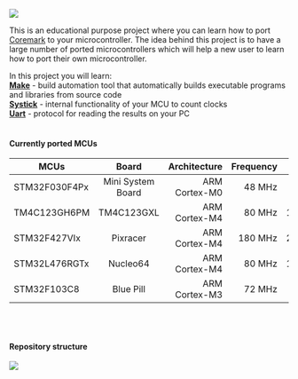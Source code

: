 ![](https://lh3.googleusercontent.com/tGsP90k5rIOJxLOjpQHtLuFidqPc9014MLafYCJ3keR67zjKMnBsX69u3btXyqTZTtVzhZUp-YOiMHQ0vswwThnPBmgQTOnXssH_Vw7k8Jh7sYCO3C_jNRgurzmD7XUQiePPyC55caOyEI-5f8grigwaml6bUP3YRYG8wo6CpH0ER0_iL0dG8dMFkNhvVyFyYiCWm3KyXR8qSKGpAWp8ogmV73kqUQnq6-B3_CYtNmbJFg0Q9HviTabaqM7SeKWYGhSFTD10fMvDzjaQmWyEtRXCjeEme77LmPR8lp1XVq368dui9zD-OE6wdPvL__hkFRBFfzYq8Gm9xG8fkugrleo1Mu9rw6_KkMupl6Y-yvlrE_lx1vzlOJibsyLoct856r0cuU4Yq-CVRsmPzmwjbEXGF9GF3q-x6zBfgh4WkVSCZC9hbT7aKp2zNu4D2RQf22QL0qPzBs_QlVMC2ZYVlDrN2b6ksRDpIIxi-h7Ign0K4yyunYHSLXsUE70gbvTi1sKxzL6gvthhvYyfEfLb38xGH7rDonIlw7vZgS2J0zNq7JSjcJMiDowzS5Cz_7SSuy1YKOF5HxIDH70GkQASUHrRLmnhIDDt7TJYK-yks8kj1MXB_uGudvGOM2eb7ZTkgQK8W7InNgTXF3qfqwy7JtMR5mE4uVOQWWETFJzd7l4QllmfEL2tefMMIM-MHjGvnVJAcYalq9UZPX5puhDFRoU=w338-h106-no)

This is an educational purpose project where you can learn how to port [Coremark](https://www.eembc.org/coremark/) to your microcontroller. 
The idea behind this project is to have a large number of ported microcontrollers which will help a new user to learn how to port their own microcontroller.

In this project you will learn:</br>
<b>[Make](https://en.wikipedia.org/wiki/Make_(software))</b> - build automation tool that automatically builds executable programs and libraries from source code</br>
<b>[Systick](http://infocenter.arm.com/help/index.jsp?topic=/com.arm.doc.dai0179b/ar01s02s08.html)</b> - internal functionality of your MCU to count clocks</br>
<b>[Uart](https://en.wikipedia.org/wiki/Universal_asynchronous_receiver-transmitter)</b> - protocol for reading the results on your PC </br>
</br>

#### Currently ported MCUs


| MCUs             | Board             | Architecture  | Frequency | Score  |
| ---------------- |:-----------------:| -------------:| ---------:| ------:|
| STM32F030F4Px    | Mini System Board | ARM Cortex-M0 | 48 MHz    | 36.10  |
| TM4C123GH6PM     | TM4C123GXL        | ARM Cortex-M4 | 80 MHz    | 102.01 |
| STM32F427VIx     | Pixracer          | ARM Cortex-M4 | 180 MHz   | 258.33 |
| STM32L476RGTx    | Nucleo64          | ARM Cortex-M4 | 80 MHz    | 127.87 |
| STM32F103C8      | Blue Pill         | ARM Cortex-M3 | 72 MHz    | 95.93  |

<br><br>
#### Repository structure

![](https://lh3.googleusercontent.com/L9COQzzhtZ8cHr7RBAyXnNNehV8Co9rbc4UaHS8orISBKIsuQqOt5a1fKohVEoV_A4zAFKXLaMLSruKqmlP4Pu5knuOALBRonPVRkFuTrXTAgS65iDSBvW-Nr7YH89GiBR4ZpNebOlvyPAemjLNs2a_Qa4C_99imRdTAploSZw9cbOStRmi1dPHQ-yMluwR9jphT34bH40GTtvfcsrtXiS1ZbwZOs_2g_R2qePwaPMzh1_IgqJS5tKUlOgwfsyVf4bF2SBJO_BOjMm_RIGNZ1-VT9WLrDWG10jgGHFk59XUE6fx9tDW6L6VvvVz7ESYQ0uG-jQ_-n3tLjikjfYGpw42Xxp-8ijeM7anD0z9t5vbG_BIPpUebwO8Ek43HeHhT9317bPj7URIV_cySgmH_auUcXQ0gLVbpLUB-7o2c9DLIPRU7YLFZ5nqJQQy2eOfCRYtEb7ov592GQwTHQdY4DcCfVyEajExUk3tKMOSkk5-LQiO5ZW6UqpumJY7qK0x6FACUB6cG6SSYPN6sqXu8ZFlMbfvjghAN-MQ4V-Heod6lMVAtPtGu7jjMGDLiMakTYqBO8nNCMJSjI3RyP8igF2aO0xVPgQE5xelASy3z5DAvVuFFU-1b4wfINhvFGOy3KkfekjQ9LkCTOvghhq4D9vHSFwzXTAFFrWud0riFC3MCYIm2Hn2jJCCuZrRe9eDlJgAIG7Q2Gv7TcDGB8mZYBtg=w601-h351-no)
